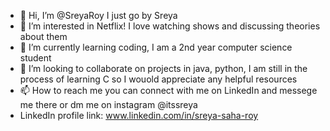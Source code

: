 - 👋 Hi, I’m @SreyaRoy I just go by Sreya
- 👀 I’m interested in Netflix! I love watching shows and discussing theories about them
- 🌱 I’m currently learning coding, I am a 2nd year computer science student
- 💞️ I’m looking to collaborate on projects in java, python, I am still in the process of learning C so I wouold appreciate any helpful resources
- 📫 How to reach me you can connect with me on LinkedIn and messege me there or dm me on instagram @itssreya
- LinkedIn profile link: www.linkedin.com/in/sreya-saha-roy

<!---
SreyaRoy/SreyaRoy is a ✨ special ✨ repository because its `README.md` (this file) appears on your GitHub profile.
You can click the Preview link to take a look at your changes.
--->
